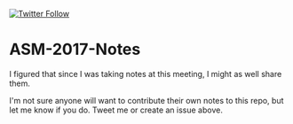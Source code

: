 [![Twitter Follow](https://img.shields.io/twitter/follow/iprophage.svg?style=social)](https://twitter.com/iprophage)

# ASM-2017-Notes
I figured that since I was taking notes at this meeting, I might as well share them.

I'm not sure anyone will want to contribute their own notes to this repo, but let me know if you do. Tweet me or create an issue above.
